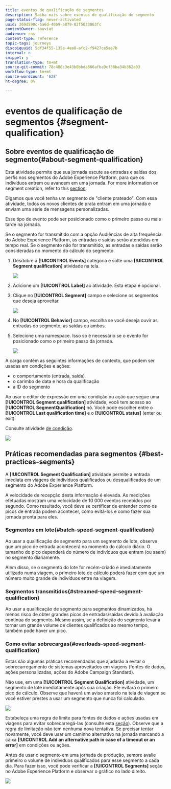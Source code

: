 ```yaml
---
title: eventos de qualificação de segmentos
description: Saiba mais sobre eventos de qualificação de segmento
page-status-flag: never-activated
uuid: 269d590c-5a6d-40b9-a879-02f5033863fc
contentOwner: sauviat
audience: rns
content-type: reference
topic-tags: journeys
discoiquuid: 5df34f55-135a-4ea8-afc2-f9427ce5ae7b
internal: n
snippet: y
translation-type: tm+mt
source-git-commit: 78c486c3e43b0bbda666afba9cf36ba34b362a03
workflow-type: tm+mt
source-wordcount: '628'
ht-degree: 0%

---
```



# eventos de qualificação de segmentos {#segment-qualification}

## Sobre eventos de qualificação de segmento{#about-segment-qualification}

Esta atividade permite que sua jornada escute as entradas e saídas dos perfis nos segmentos do Adobe Experience Platform, para que os indivíduos entrem ou avancem em uma jornada. For more information on segment creation, refer to this [section](../segment/about-segments.md).

Digamos que você tenha um segmento de &quot;cliente prateado&quot;. Com essa atividade, todos os novos clientes de prata entram em uma jornada e enviam uma série de mensagens personalizadas.

Esse tipo de evento pode ser posicionado como o primeiro passo ou mais tarde na jornada.

Se o segmento for transmitido com a opção Audiências de alta frequência do Adobe Experience Platform, as entradas e saídas serão atendidas em tempo real. Se o segmento não for transmitido, as entradas e saídas serão consideradas no momento do cálculo do segmento.

1. Desdobre a **[!UICONTROL Events]** categoria e solte uma **[!UICONTROL Segment qualification]** atividade na tela.

   ![](../assets/segment5.png)

1. Adicione um **[!UICONTROL Label]** ao atividade. Esta etapa é opcional.

1. Clique no **[!UICONTROL Segment]** campo e selecione os segmentos que deseja aproveitar.

   ![](../assets/segment6.png)

1. No **[!UICONTROL Behavior]** campo, escolha se você deseja ouvir as entradas do segmento, as saídas ou ambos.

1. Selecione uma namespace. Isso só é necessário se o evento for posicionado como o primeiro passo da jornada.

   ![](../assets/segment7.png)

A carga contém as seguintes informações de contexto, que podem ser usadas em condições e ações:

* o comportamento (entrada, saída)
* o carimbo de data e hora da qualificação
* a ID do segmento

Ao usar o editor de expressão em uma condição ou ação que segue uma **[!UICONTROL Segment qualification]** atividade, você tem acesso ao **[!UICONTROL SegmentQualification]** nó. Você pode escolher entre o **[!UICONTROL Last qualification time]** e o **[!UICONTROL status]** (enter ou exit).

Consulte atividade [de condição](../building-journeys/condition-activity.md#about_condition).

![](../assets/segment8.png)

## Práticas recomendadas para segmentos {#best-practices-segments}

A **[!UICONTROL Segment Qualification]** atividade permite a entrada imediata em viagens de indivíduos qualificados ou desqualificados de um segmento do Adobe Experience Platform.

A velocidade de recepção desta informação é elevada. As medições efetuadas mostram uma velocidade de 10 000 eventos recebidos por segundo. Como resultado, você deve se certificar de entender como os picos de entrada podem acontecer, como evitá-los e como fazer sua jornada pronta para eles.

### Segmentos em lote{#batch-speed-segment-qualification}

Ao usar a qualificação de segmento para um segmento de lote, observe que um pico de entrada acontecerá no momento do cálculo diário. O tamanho do pico dependerá do número de indivíduos que entram (ou saem) no segmento diariamente.

Além disso, se o segmento do lote for recém-criado e imediatamente utilizado numa viagem, o primeiro lote de cálculo poderá fazer com que um número muito grande de indivíduos entre na viagem.

### Segmentos transmitidos{#streamed-speed-segment-qualification}

Ao usar a qualificação de segmento para segmentos dinamizados, há menos risco de obter grandes picos de entradas/saídas devido à avaliação contínua do segmento. Mesmo assim, se a definição do segmento levar a tornar um grande volume de clientes qualificados ao mesmo tempo, também pode haver um pico.

### Como evitar sobrecargas{#overloads-speed-segment-qualification}

Estas são algumas práticas recomendadas que ajudarão a evitar o sobrecarregamento de sistemas aproveitados em viagens (fontes de dados, ações personalizadas, ações do Adobe Campaign Standard).

Não use, em uma **[!UICONTROL Segment Qualification]** atividade, um segmento de lote imediatamente após sua criação. Ele evitará o primeiro pico de cálculo. Observe que haverá um aviso amarelo na tela de viagem se você estiver prestes a usar um segmento que nunca foi calculado.

![](../assets/segment-error.png)

Estabeleça uma regra de limite para fontes de dados e ações usadas em viagens para evitar sobrecarregá-las (consulte esta [seção](../api/capping.md)). Observe que a regra de limitação não tem nenhuma nova tentativa. Se precisar tentar novamente, você deve usar um caminho alternativo na jornada marcando a caixa **[!UICONTROL Add an alternative path in case of a timeout or an error]** em condições ou ações.

Antes de usar o segmento em uma jornada de produção, sempre avalie primeiro o volume de indivíduos qualificados para esse segmento a cada dia. Para fazer isso, você pode verificar a **[!UICONTROL Segments]** seção no Adobe Experience Platform e observar o gráfico no lado direito.

![](../assets/segment-overload.png)
